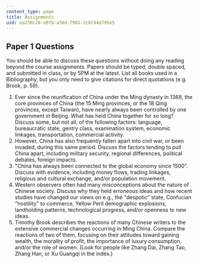 ```yaml
---
content_type: page
title: Assignments
uid: ea238c26-e0f8-a58d-7901-2c6f44d795e5
---
```


Paper 1 Questions
-----------------

You should be able to discuss these questions without doing any reading beyond the course assignments. Papers should be typed, double spaced, and submitted in class, or by 5PM at the latest. List all books used in a Bibliography, but you only need to give citations for direct quotations (e.g. Brook, p. 59).

1.  Ever since the reunification of China under the Ming dynasty in 1368, the core provinces of China (the 15 Ming provinces, or the 18 Qing provinces, except Taiwan), have nearly always been controlled by one government in Beijing. What has held China together for so long? Discuss some, but not all, of the following factors: language, bureaucratic state, gentry class, examination system, economic linkages, transportation, commercial activity.
2.  However, China has also frequently fallen apart into civil war, or been invaded, during this same period. Discuss the factors tending to pull China apart, including military security, regional differences, political debates, foreign impacts.
3.  "China has always been connected to the global economy since 1500". Discuss with evidence, including money flows, trading linkages, religious and cultural exchange, and/or population movement.
4.  Western observers often had many misconceptions about the nature of Chinese society. Discuss why they held erroneous ideas and how recent studies have changed our views on e.g., the "despotic" state, Confucian "hostility" to commerce, Yellow Peril demographic explosions, landholding patterns, technological progress, and/or openness to new ideas.
5.  Timothy Brook describes the reactions of many Chinese writers to the extensive commercial changes occurring in Ming China. Compare the reactions of two of them, focusing on their attitudes toward gaining wealth, the morality of profit, the importance of luxury consumption, and/or the role of women. (Look for people like Zhang Dai, Zhang Tao, Zhang Han, or Xu Guangqi in the index.)